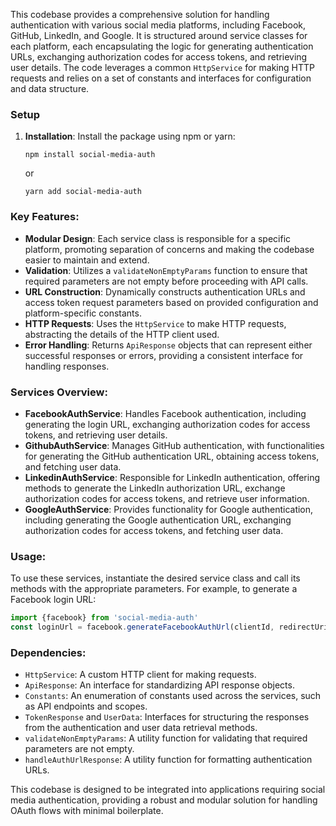 This codebase provides a comprehensive solution for handling authentication with various social media platforms, including Facebook, GitHub, LinkedIn, and Google. It is structured around service classes for each platform, each encapsulating the logic for generating authentication URLs, exchanging authorization codes for access tokens, and retrieving user details. The code leverages a common `HttpService` for making HTTP requests and relies on a set of constants and interfaces for configuration and data structure.

 ### Setup

1. **Installation**: Install the package using npm or yarn:
   ```
   npm install social-media-auth
   ```
   or
   ```
   yarn add social-media-auth
   ```

### Key Features:

- **Modular Design**: Each service class is responsible for a specific platform, promoting separation of concerns and making the codebase easier to maintain and extend.
- **Validation**: Utilizes a `validateNonEmptyParams` function to ensure that required parameters are not empty before proceeding with API calls.
- **URL Construction**: Dynamically constructs authentication URLs and access token request parameters based on provided configuration and platform-specific constants.
- **HTTP Requests**: Uses the `HttpService` to make HTTP requests, abstracting the details of the HTTP client used.
- **Error Handling**: Returns `ApiResponse` objects that can represent either successful responses or errors, providing a consistent interface for handling responses.

### Services Overview:

- **FacebookAuthService**: Handles Facebook authentication, including generating the login URL, exchanging authorization codes for access tokens, and retrieving user details.
- **GithubAuthService**: Manages GitHub authentication, with functionalities for generating the GitHub authentication URL, obtaining access tokens, and fetching user data.
- **LinkedinAuthService**: Responsible for LinkedIn authentication, offering methods to generate the LinkedIn authorization URL, exchange authorization codes for access tokens, and retrieve user information.
- **GoogleAuthService**: Provides functionality for Google authentication, including generating the Google authentication URL, exchanging authorization codes for access tokens, and fetching user data.

### Usage:

To use these services, instantiate the desired service class and call its methods with the appropriate parameters. For example, to generate a Facebook login URL:

```javascript
import {facebook} from 'social-media-auth'
const loginUrl = facebook.generateFacebookAuthUrl(clientId, redirectUri);
```



### Dependencies:

- `HttpService`: A custom HTTP client for making requests.
- `ApiResponse`: An interface for standardizing API response objects.
- `Constants`: An enumeration of constants used across the services, such as API endpoints and scopes.
- `TokenResponse` and `UserData`: Interfaces for structuring the responses from the authentication and user data retrieval methods.
- `validateNonEmptyParams`: A utility function for validating that required parameters are not empty.
- `handleAuthUrlResponse`: A utility function for formatting authentication URLs.

This codebase is designed to be integrated into applications requiring social media authentication, providing a robust and modular solution for handling OAuth flows with minimal boilerplate.